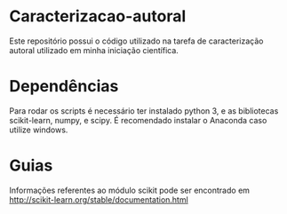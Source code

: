 # Caracterizacao-autoral
Este repositório possui o código utilizado na tarefa de caracterização autoral utilizado em minha iniciação científica. 

# Dependências
Para rodar os scripts é necessário ter instalado python 3, e as bibliotecas scikit-learn, numpy, e scipy. É recomendado instalar o Anaconda caso utilize windows.

# Guias
Informações referentes ao módulo scikit pode ser encontrado em http://scikit-learn.org/stable/documentation.html


